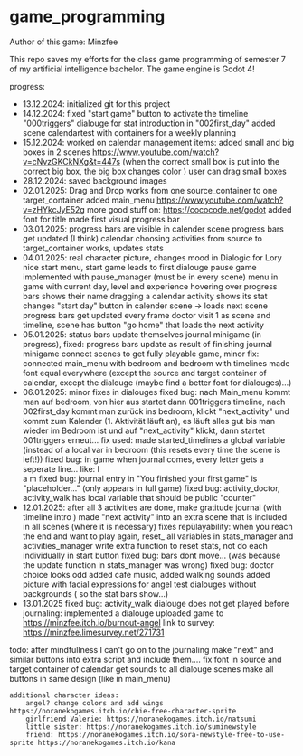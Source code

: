 # game_programming
Author of this game: Minzfee


This repo saves my efforts for the class game programming of semester 7 of my artificial intelligence bachelor.
The game engine is Godot 4!


progress:
* 13.12.2024: initialized git for this project 
* 14.12.2024: 
    fixed "start game" button to activate the timeline "000triggers"
    dialouge for stat introduction in "002first_day"
    added scene calendartest with containers for a weekly planning 
* 15.12.2024: 
    worked on calendar management items: 
    added small and big boxes in 2 scenes https://www.youtube.com/watch?v=cNvzGKCkNXg&t=447s
    (when the correct small box is put into the correct big box, the big box changes color )
    user can drag small boxes
* 28.12.2024:
    saved background images
* 02.01.2025: 
    Drag and Drop works from one source_container to one target_container
    added main_menu https://www.youtube.com/watch?v=zHYkcJyE52g more good stuff on: https://cococode.net/godot
    added font for title
    made first visual progress bar
* 03.01.2025:
    progress bars are visible in calender scene
    progress bars get updated (I think)
    calendar choosing activities from source to target_container works, updates stats
* 04.01.2025:
    real character picture, changes mood in Dialogic for Lory
    nice start menu, start game leads to first dialouge
    pause game implemented with pause_manager (must be in every scene)
    menu in game with current day, level and experience
    hovering over progress bars shows their name
    dragging a calendar activity shows its stat changes
    "start day" button in calender scene -> loads next scene 
    progress bars get updated every frame
    doctor visit 1 as scene and timeline, scene has button "go home" that loads the next activity
* 05.01.2025: 
    status bars update themselves
    journal minigame (in progress), fixed: progress bars update as result of finishing journal minigame
    connect scenes to get fully playable game, minor fix: connected main_menu with bedroom and bedroom with timelines
    made font equal everywhere (except the source and target container of calendar, except the dialouge (maybe find a better font for dialouges)...)
* 06.01.2025:
    minor fixes in dialouges
     fixed bug: nach Main_menu kommt man auf bedroom, von hier aus startet dann 001triggers timeline,
     nach 002first_day kommt man zurück ins bedroom, klickt "next_activity" und kommt zum Kalender (1. Aktivität läuft an), es läuft alles gut bis man wieder im Bedroom ist und auf "next_activity" klickt, dann startet 001triggers erneut...
     fix used: made started_timelines a global variable (instead of a local var in bedroom (this resets every time the scene is left!))
    fixed bug: in game when journal comes, every letter gets a seperate line... like:
      I  
      a
      m
    fixed bug: journal entry in "You finished your first game" is "placeholder..." (only appears in full game)
    fixed bug: activity_doctor, activity_walk has local variable that should be public "counter"
* 12.01.2025: 
    after all 3 activities are done, make gratitude journal (with timeline intro )
    made "next activity" into an extra scene that is included in all scenes (where it is necessary)
    fixes repülayability: when you reach the end and want to play again, reset_ all variables in stats_manager and activities_manager
    write extra function to reset stats, not do each individually in start button
    fixed bug: bars dont move... (was because the update function in stats_manager was wrong)
    fixed bug: doctor choice looks odd
    added cafe music, added walking sounds
    added picture with facial expressions for angel
    test dialouges without backgrounds ( so the stat bars show...)
* 13.01.2025
    fixed bug: activity_walk dialouge does not get played
    before journaling: implemented a dialouge
    uploaded game to https://minzfee.itch.io/burnout-angel
    link to survey: https://minzfee.limesurvey.net/271731

    
todo:
    after mindfullness I can't go on to the journaling
    make "next" and similar buttons into extra script and include them....
    fix font in source and target container of calendar
    get sounds to all dialouge scenes
    make all buttons in same design (like in main_menu)
   

    additional character ideas: 
        angel? change colors and add wings https://noranekogames.itch.io/chie-free-character-sprite
        girlfriend Valerie: https://noranekogames.itch.io/natsumi 
        little sister: https://noranekogames.itch.io/suminewstyle
        friend: https://noranekogames.itch.io/sora-newstyle-free-to-use-sprite https://noranekogames.itch.io/kana 

